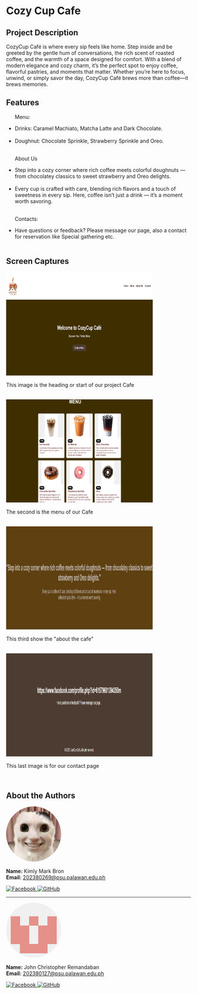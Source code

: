 # Cozy Cup Cafe

## Project Description
CozyCup Café is where every sip feels like home. Step inside and be greeted by the gentle hum of conversations, the rich scent of roasted coffee, and the warmth of a space designed for comfort. With a blend of modern elegance and cozy charm, it’s the perfect spot to enjoy coffee, flavorful pastries, and moments that matter. Whether you’re here to focus, unwind, or simply savor the day, CozyCup Café brews more than coffee—it brews memories.

## Features 
<ul>
    <p>Menu:</p>
    <li> Drinks: Caramel Machiato, Matcha Latte and Dark Chocolate. </li><br>
    <li> Doughnut: Chocolate Sprinkle, Strawberry Sprinkle and Oreo. </li><br>
    <P>About Us</p>
    <li>Step into a cozy corner where rich coffee meets colorful doughnuts — from chocolatey classics to sweet strawberry and Oreo delights.</li><br>
    <li>Every cup is crafted with care, blending rich flavors and a touch of sweetness in every sip. Here, coffee isn’t just a drink — it’s a moment worth savoring. </li><br>
    <p>Contacts:</p>
    <li>Have questions or feedback? Please message our page, also a contact for reservation like Special gathering etc. </li><br>
</ul>

## Screen Captures

<img src="a.png" width="400" height="280">
<p>This image is the heading or start of our project Cafe</p>
<br>
<img src="b.png" width="400" height="280">
<p>The second is the menu of our Cafe</p>
<br>
<img src="c.png" width="400" height="280">
<p>This third show the "about the cafe"</p>
<br>
<img src="d.png" width="400" height="280">  
<p>This last image is for our contact page</p>
<br>

## About the Authors

<img src = "PfpBron.jpg" width="150" style="border-radius:50%;" alt="Author Avatar">

**Name:** Kimly Mark Bron  
**Email:** 202380269@psu.palawan.edu.ph

<a href="https://www.facebook.com/kimlymark.bron.3">
  <img src="https://raw.githubusercontent.com/gauravghongde/social-icons/master/SVG/Color/Facebook.svg"  width="40" alt="Facebook" >
<a href="https://github.com/202380269">
  <img src="https://raw.githubusercontent.com/gauravghongde/social-icons/master/SVG/Color/Github.svg" width="40" alt="GitHub">
</a>

---

<img src = "PfpRemandaban.png" width="150" style="border-radius:50%;" alt="Author Avatar">

**Name:** John Christopher Remandaban  
**Email:** 202380127@psu.palawan.edu.ph

<a href="https://www.facebook.com/jc.remandaban.2024">
  <img src="https://raw.githubusercontent.com/gauravghongde/social-icons/master/SVG/Color/Facebook.svg"  width="40" alt="Facebook" >
<a href="https://github.com/JohnChristopherRemandaban">
  <img src="https://raw.githubusercontent.com/gauravghongde/social-icons/master/SVG/Color/Github.svg" width="40" alt="GitHub">
</a>

